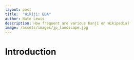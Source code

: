 ```yaml
---
layout: post
title:  "Wikiji: EDA"
author: Nate Lewis
description: How frequent are various Kanji on Wikipedia?
image: /assets/images/jp_landscape.jpg
---
```


# Introduction

